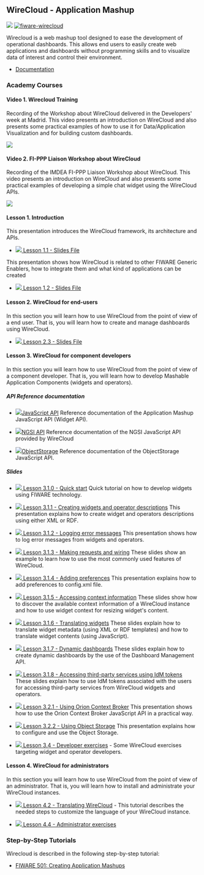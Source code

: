 <hr class="processing" style="display:none"/>
<h2>WireCloud - Application Mashup</h2>

[![](https://nexus.lab.fiware.org/repository/raw/public/badges/chapters/visualization.svg)](https://github.com/FIWARE/catalogue/blob/master/processing/README.md)
[![fiware-wirecloud](https://nexus.lab.fiware.org/repository/raw/public/badges/stackoverflow/wirecloud.svg)](https://stackoverflow.com/questions/tagged/fiware-wirecloud)

Wirecloud is a web mashup tool designed to ease the development of operational dashboards. This allows end users to
easily create web applications and dashboards without programming skills and to visualize data of interest and control
their environment.

-   [Documentation](https://wirecloud.rtfd.io/)

<h3>Academy Courses</h3>

<h4> Video 1. Wirecloud Training</h4>

Recording of the Workshop about WireCloud delivered in the Developers' week at Madrid. This video presents an
introduction on WireCloud and also presents some practical examples of how to use it for Data/Application Visualization
and for building custom dashboards.

[![](https://img.youtube.com/vi/35npcYlnJpM/0.jpg)](https://www.youtube.com/watch?v=35npcYlnJpM "Wirecloud Training")

<h4> Video 2. FI-PPP Liaison Workshop about WireCloud</h4>

Recording of the IMDEA FI-PPP Liaison Workshop about WireCloud. This video presents an introduction on WireCloud and
also presents some practical examples of developing a simple chat widget using the WireCloud APIs.

[![](https://img.youtube.com/vi/q9smyuI-Yug/0.jpg)](https://www.youtube.com/watch?v=q9smyuI-Yug "IMDEA FI-PPP Liaison")

<h4>Lesson 1. Introduction</h4>
This presentation introduces the WireCloud framework, its architecture and APIs.

-   <a href="https://wirecloud.readthedocs.io/en/latest/slides/1.1_Introduction.html">![](https://fiware.github.io/academy/img/doc.svg)
    Lesson 1.1 - Slides File</a>

This presentation shows how WireCloud is related to other FIWARE Generic Enablers, how to integrate them and what kind
of applications can be created

-   <a href="https://wirecloud.readthedocs.io/en/latest/slides/1.2_Integration%20with%20other%20GEs.html">![](https://fiware.github.io/academy/img/doc.svg)
    Lesson 1.2 - Slides File</a>

<h4>Lesson 2. WireCloud for end-users</h4>

In this section you will learn how to use WireCloud from the point of view of a end user. That is, you will learn how to
create and manage dashboards using WireCloud.

-   <a href="https://wirecloud.readthedocs.io/en/latest/slides/2.3_End-user%20exercises.html">![](https://fiware.github.io/academy/img/doc.svg)
    Lesson 2.3 - Slides File</a>

<h4> Lesson 3. WireCloud for component developers</h4>
In this section you will learn how to use WireCloud from the point of view of a component developer. That is, you will learn how to develop Mashable Application Components (widgets and operators).

<h5>API Reference documentation</h5>

-   <a href="https://wirecloud.readthedocs.io/en/latest/widgetapi/widgetapi/">![](https://fiware.github.io/academy/img/doc.svg)JavaScript
    API</a> Reference documentation of the Application Mashup JavaScript API (Widget API).

-   <a href="https://conwetlab.github.io/ngsijs/stable/NGSI.html">![](https://fiware.github.io/academy/img/doc.svg)NGSI
    API</a> Reference documentation of the NGSI JavaScript API provided by WireCloud

-   <a href="https://wirecloud.readthedocs.io/en/latest/development/object_storage_api/">![](https://fiware.github.io/academy/img/doc.svg)ObjectStorage</a>
    Reference documentation of the ObjectStorage JavaScript API.

<h5>Slides</h5>

-   <a href="https://wirecloud.readthedocs.io/en/stable/slides/3.1.0_quick_start.html">![](https://fiware.github.io/academy/img/doc.svg)
    Lesson 3.1.0 - Quick start</a> Quick tutorial on how to develop widgets using FIWARE technology.

-   <a href="https://wirecloud.readthedocs.io/en/stable/slides/3.1.1_Creating%20widgets%20and%20operator%20descriptions.html">![](https://fiware.github.io/academy/img/doc.svg)
    Lesson 3.1.1 - Creating widgets and operator descriptions</a> This presentation explains how to create widget and
    operators descriptions using either XML or RDF.

-   <a href="https://wirecloud.readthedocs.io/en/stable/slides/3.1.2_Logging%20error%20messages.html">![](https://fiware.github.io/academy/img/doc.svg)
    Lesson 3.1.2 - Logging error messages</a> This presentation shows how to log error messages from widgets and
    operators.

-   <a href="https://wirecloud.readthedocs.io/en/stable/slides/3.1.3_Making%20requests%20and%20wiring.html">![](https://fiware.github.io/academy/img/doc.svg)
    Lesson 3.1.3 - Making requests and wiring</a> These slides show an example to learn how to use the most commonly
    used features of WireCloud.

-   <a href="https://wirecloud.readthedocs.io/en/stable/slides/3.1.4_Adding%20preferences.html">![](https://fiware.github.io/academy/img/doc.svg)
    Lesson 3.1.4 - Adding preferences</a> This presentation explains how to add preferences to config.xml file.

-   <a href="https://wirecloud.readthedocs.io/en/stable/slides/3.1.5_Accessing%20context%20information.html">![](https://fiware.github.io/academy/img/doc.svg)
    Lesson 3.1.5 - Accessing context information</a> These slides show how to discover the available context information
    of a WireCloud instance and how to use widget context for resizing widget's content.

-   <a href="https://wirecloud.readthedocs.io/en/stable/slides/3.1.6_Translating%20widgets.html">![](https://fiware.github.io/academy/img/doc.svg)
    Lesson 3.1.6 - Translating widgets</a> These slides explain how to translate widget metadata (using XML or RDF
    templates) and how to translate widget contents (using JavaScript).

-   <a href="https://wirecloud.readthedocs.io/en/stable/slides/3.1.7_Dynamic_dashboards.html">![](https://fiware.github.io/academy/img/doc.svg)
    Lesson 3.1.7 - Dynamic dashboards</a> These slides explain how to create dynamic dashboards by the use of the
    Dashboard Management API.

-   <a href="https://wirecloud.readthedocs.io/en/stable/slides/3.1.8_Accessing_third-party_servicies_using_IdM_tokens.html">![](https://fiware.github.io/academy/img/doc.svg)
    Lesson 3.1.8 - Accessing third-party services using IdM tokens</a> These slides explain how to use IdM tokens
    associated with the users for accessing third-party services from WireCloud widgets and operators.

-   <a href="https://wirecloud.readthedocs.io/en/stable/slides/3.2.1_Using%20Orion%20Context%20Broker.html">![](https://fiware.github.io/academy/img/doc.svg)
    Lesson 3.2.1 - Using Orion Context Broker</a> This presentation shows how to use the Orion Context Broker JavaScript
    API in a practical way.

-   <a href="https://wirecloud.readthedocs.io/en/stable/slides/3.2.2_Using%20Object%20Storage.html">![](https://fiware.github.io/academy/img/doc.svg)
    Lesson 3.2.2 - Using Object Storage</a> This presentation explains how to configure and use the Object Storage.

-   <a href="https://wirecloud.readthedocs.io/en/stable/slides/3.4_Developer%20exercises.html">![](https://fiware.github.io/academy/img/doc.svg)
    Lesson 3.4 - Developer exercises</a> - Some WireCloud exercises targeting widget and operator developers.

<h4>Lesson 4. WireCloud for administrators</h4>
In this section you will learn how to use WireCloud from the point of view of an administrator. That is, you will learn how to install and administrate your WireCloud instances.

-   <a href="https://wirecloud.readthedocs.io/en/stable/slides/4.2_Internationalisation.html">![](https://fiware.github.io/academy/img/doc.svg)
    Lesson 4.2 - Translating WireCloud</a> - This tutorial describes the needed steps to customize the language of your
    WireCloud instance.

-   <a href="https://wirecloud.readthedocs.io/en/stable/slides/4.4_Administrator%20exercises.html">![](https://fiware.github.io/academy/img/doc.svg)
    Lesson 4.4 - Administrator exercises</a>

<h3>Step-by-Step Tutorials</h3>

Wirecloud is described in the following step-by-step tutorial:

-   [FIWARE 501: Creating Application Mashups](https://fiware-tutorials.readthedocs.io/en/latest/application-mashups)
